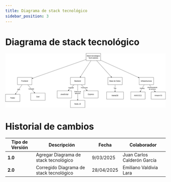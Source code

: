 ```yaml
---
title: Diagrama de stack tecnológico
sidebar_position: 3
---
```

# Diagrama de stack tecnológico


![alt_text](./Diagrama_stack_larvas.png)

# Historial de cambios
| **Tipo de Versión** | **Descripción**                                             | **Fecha** | **Colaborador**            |
| ------------------- | ----------------------------------------------------------- | --------- | -------------------------- |
| **1.0**             | Agregar Diagrama de stack tecnológico       | 9/03/2025 | Juan Carlos Calderón García  |
| **2.0**             | Corregido Diagrama de stack tecnológico       | 28/04/2025 | Emiliano Valdivia Lara  |